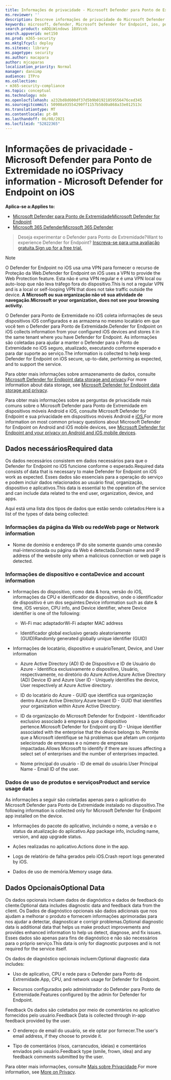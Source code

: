 ```yaml
---
title: Informações de privacidade - Microsoft Defender para Ponto de Extremidade no iOS
ms.reviewer: ''
description: Descreve informações de privacidade do Microsoft Defender para Ponto de Extremidade no iOS
keywords: microsoft, defender, Microsoft Defender for Endpoint, ios, policy, overview
search.product: eADQiWindows 10XVcnh
search.appverid: met150
ms.prod: m365-security
ms.mktglfcycl: deploy
ms.sitesec: library
ms.pagetype: security
ms.author: macapara
author: mjcaparas
localization_priority: Normal
manager: dansimp
audience: ITPro
ms.collection:
- m365-security-compliance
ms.topic: conceptual
ms.technology: mde
ms.openlocfilehash: a232bd8d600df37d5b9b01921859556476ced345
ms.sourcegitcommit: 50908a93554290ff1157b58d0a868a33e012513c
ms.translationtype: MT
ms.contentlocale: pt-BR
ms.lasthandoff: 06/08/2021
ms.locfileid: "52822365"
---
```

# <a name="privacy-information---microsoft-defender-for-endpoint-on-ios"></a><span data-ttu-id="9c13f-104">Informações de privacidade - Microsoft Defender para Ponto de Extremidade no iOS</span><span class="sxs-lookup"><span data-stu-id="9c13f-104">Privacy information - Microsoft Defender for Endpoint on iOS</span></span>

<span data-ttu-id="9c13f-105">**Aplica-se a:**</span><span class="sxs-lookup"><span data-stu-id="9c13f-105">**Applies to:**</span></span>
- [<span data-ttu-id="9c13f-106">Microsoft Defender para Ponto de Extremidade</span><span class="sxs-lookup"><span data-stu-id="9c13f-106">Microsoft Defender for Endpoint</span></span>](https://go.microsoft.com/fwlink/p/?linkid=2154037)
- [<span data-ttu-id="9c13f-107">Microsoft 365 Defender</span><span class="sxs-lookup"><span data-stu-id="9c13f-107">Microsoft 365 Defender</span></span>](https://go.microsoft.com/fwlink/?linkid=2118804)

> <span data-ttu-id="9c13f-108">Deseja experimentar o Defender para Ponto de Extremidade?</span><span class="sxs-lookup"><span data-stu-id="9c13f-108">Want to experience Defender for Endpoint?</span></span> [<span data-ttu-id="9c13f-109">Inscreva-se para uma avaliação gratuita.</span><span class="sxs-lookup"><span data-stu-id="9c13f-109">Sign up for a free trial.</span></span>](https://www.microsoft.com/microsoft-365/windows/microsoft-defender-atp?ocid=docs-wdatp-investigateip-abovefoldlink)

> [!NOTE]
> <span data-ttu-id="9c13f-110">O Defender for Endpoint no iOS usa uma VPN para fornecer o recurso de Proteção da Web.</span><span class="sxs-lookup"><span data-stu-id="9c13f-110">Defender for Endpoint on iOS uses a VPN to provide the Web Protection feature.</span></span> <span data-ttu-id="9c13f-111">Esta não é uma VPN regular e é uma VPN local ou auto-loop que não leva tráfego fora do dispositivo.</span><span class="sxs-lookup"><span data-stu-id="9c13f-111">This is not a regular VPN and is a local or self-looping VPN that does not take traffic outside the device.</span></span> <span data-ttu-id="9c13f-112">**A Microsoft ou sua organização não vê sua atividade de navegação.**</span><span class="sxs-lookup"><span data-stu-id="9c13f-112">**Microsoft or your organization, does not see your browsing activity.**</span></span>

<span data-ttu-id="9c13f-113">O Defender para Ponto de Extremidade no iOS coleta informações de seus dispositivos iOS configurados e as armazena no mesmo locatário em que você tem o Defender para Ponto de Extremidade.</span><span class="sxs-lookup"><span data-stu-id="9c13f-113">Defender for Endpoint on iOS collects information from your configured iOS devices and stores it in the same tenant where you have Defender for Endpoint.</span></span> <span data-ttu-id="9c13f-114">As informações são coletadas para ajudar a manter o Defender para o Ponto de Extremidade no iOS seguro, atualizado, executando conforme esperado e para dar suporte ao serviço.</span><span class="sxs-lookup"><span data-stu-id="9c13f-114">The information is collected to help keep Defender for Endpoint on iOS secure, up-to-date, performing as expected, and to support the service.</span></span>

<span data-ttu-id="9c13f-115">Para obter mais informações sobre armazenamento de dados, consulte [Microsoft Defender for Endpoint data storage and privacy](data-storage-privacy.md).</span><span class="sxs-lookup"><span data-stu-id="9c13f-115">For more information about data storage, see [Microsoft Defender for Endpoint data storage and privacy](data-storage-privacy.md).</span></span>


<span data-ttu-id="9c13f-116">Para obter mais informações sobre as perguntas de privacidade mais comuns sobre o Microsoft Defender para Ponto de Extremidade em dispositivos móveis Android e iOS, consulte Microsoft Defender for Endpoint e sua privacidade em dispositivos móveis Android e [iOS.](https://support.microsoft.com/topic/microsoft-defender-for-endpoint-and-your-privacy-on-android-and-ios-mobile-devices-4109bc54-8ec5-4433-9c33-d359b75ac22a)</span><span class="sxs-lookup"><span data-stu-id="9c13f-116">For more information on most common privacy questions about Microsoft Defender for Endpoint on Android and iOS mobile devices, see [Microsoft Defender for Endpoint and your privacy on Android and iOS mobile devices](https://support.microsoft.com/topic/microsoft-defender-for-endpoint-and-your-privacy-on-android-and-ios-mobile-devices-4109bc54-8ec5-4433-9c33-d359b75ac22a).</span></span>

## <a name="required-data"></a><span data-ttu-id="9c13f-117">Dados necessários</span><span class="sxs-lookup"><span data-stu-id="9c13f-117">Required data</span></span> 

<span data-ttu-id="9c13f-118">Os dados necessários consistem em dados necessários para que o Defender for Endpoint no iOS funcione conforme o esperado.</span><span class="sxs-lookup"><span data-stu-id="9c13f-118">Required data consists of data that is necessary to make Defender for Endpoint on iOS work as expected.</span></span> <span data-ttu-id="9c13f-119">Esses dados são essenciais para a operação do serviço e podem incluir dados relacionados ao usuário final, organização, dispositivo e aplicativos.</span><span class="sxs-lookup"><span data-stu-id="9c13f-119">This data is essential to the operation of the service and can include data related to the end user, organization, device, and apps.</span></span> 

<span data-ttu-id="9c13f-120">Aqui está uma lista dos tipos de dados que estão sendo coletados:</span><span class="sxs-lookup"><span data-stu-id="9c13f-120">Here is a list of the types of data being collected:</span></span> 

### <a name="web-page-or-network-information"></a><span data-ttu-id="9c13f-121">Informações da página da Web ou rede</span><span class="sxs-lookup"><span data-stu-id="9c13f-121">Web page or Network information</span></span> 

- <span data-ttu-id="9c13f-122">Nome de domínio e endereço IP do site somente quando uma conexão mal-intencionada ou página da Web é detectada.</span><span class="sxs-lookup"><span data-stu-id="9c13f-122">Domain name and IP address of the website only when a malicious connection or web page is detected.</span></span> 

### <a name="device-and-account-information"></a><span data-ttu-id="9c13f-123">Informações de dispositivo e conta</span><span class="sxs-lookup"><span data-stu-id="9c13f-123">Device and account information</span></span> 

- <span data-ttu-id="9c13f-124">Informações do dispositivo, como data & hora, versão do iOS, informações da CPU e identificador de dispositivo, onde o identificador de dispositivo é um dos seguintes:</span><span class="sxs-lookup"><span data-stu-id="9c13f-124">Device information such as date & time, iOS version, CPU info, and Device identifier, where Device identifier is one of the following:</span></span> 

    - <span data-ttu-id="9c13f-125">Wi-Fi mac adaptador</span><span class="sxs-lookup"><span data-stu-id="9c13f-125">Wi-Fi adapter MAC address</span></span> 

    - <span data-ttu-id="9c13f-126">Identificador global exclusivo gerado aleatoriamente (GUID)</span><span class="sxs-lookup"><span data-stu-id="9c13f-126">Randomly generated globally unique identifier (GUID)</span></span> 

- <span data-ttu-id="9c13f-127">Informações de locatário, dispositivo e usuário</span><span class="sxs-lookup"><span data-stu-id="9c13f-127">Tenant, Device, and User information</span></span> 

    - <span data-ttu-id="9c13f-128">Azure Active Directory (AD) ID de Dispositivo e ID de Usuário do Azure - Identifica exclusivamente o dispositivo, Usuário, respectivamente, no diretório do Azure Active.</span><span class="sxs-lookup"><span data-stu-id="9c13f-128">Azure Active Directory (AD) Device ID and Azure User ID - Uniquely identifies the device, User respectively at Azure Active directory.</span></span> 

    - <span data-ttu-id="9c13f-129">ID do locatário do Azure - GUID que identifica sua organização dentro Azure Active Directory.</span><span class="sxs-lookup"><span data-stu-id="9c13f-129">Azure tenant ID - GUID that identifies your organization within Azure Active Directory.</span></span> 

    - <span data-ttu-id="9c13f-130">ID da organização do Microsoft Defender for Endpoint - Identificador exclusivo associado à empresa à que o dispositivo pertence.</span><span class="sxs-lookup"><span data-stu-id="9c13f-130">Microsoft Defender for Endpoint org ID - Unique identifier associated with the enterprise that the device belongs to.</span></span> <span data-ttu-id="9c13f-131">Permite que a Microsoft identifique se há problemas que afetam um conjunto selecionado de empresas e o número de empresas impactadas.</span><span class="sxs-lookup"><span data-stu-id="9c13f-131">Allows Microsoft to identify if there are issues affecting a select set of enterprises and the number of enterprises impacted.</span></span> 

    - <span data-ttu-id="9c13f-132">Nome principal do usuário - ID de email do usuário.</span><span class="sxs-lookup"><span data-stu-id="9c13f-132">User Principal Name - Email ID of the user.</span></span> 

### <a name="product-and-service-usage-data"></a><span data-ttu-id="9c13f-133">Dados de uso de produtos e serviços</span><span class="sxs-lookup"><span data-stu-id="9c13f-133">Product and service usage data</span></span> 

<span data-ttu-id="9c13f-134">As informações a seguir são coletadas apenas para o aplicativo do Microsoft Defender para Ponto de Extremidade instalado no dispositivo.</span><span class="sxs-lookup"><span data-stu-id="9c13f-134">The following information is collected only for Microsoft Defender for Endpoint app installed on the device.</span></span> 

- <span data-ttu-id="9c13f-135">Informações do pacote do aplicativo, incluindo o nome, a versão e o status da atualização do aplicativo.</span><span class="sxs-lookup"><span data-stu-id="9c13f-135">App package info, including name, version, and app upgrade status.</span></span> 

- <span data-ttu-id="9c13f-136">Ações realizadas no aplicativo.</span><span class="sxs-lookup"><span data-stu-id="9c13f-136">Actions done in the app.</span></span> 

- <span data-ttu-id="9c13f-137">Logs de relatório de falha gerados pelo iOS.</span><span class="sxs-lookup"><span data-stu-id="9c13f-137">Crash report logs generated by iOS.</span></span> 

- <span data-ttu-id="9c13f-138">Dados de uso de memória.</span><span class="sxs-lookup"><span data-stu-id="9c13f-138">Memory usage data.</span></span> 

## <a name="optional-data"></a><span data-ttu-id="9c13f-139">Dados Opcionais</span><span class="sxs-lookup"><span data-stu-id="9c13f-139">Optional Data</span></span> 

<span data-ttu-id="9c13f-140">Os dados opcionais incluem dados de diagnóstico e dados de feedback do cliente.</span><span class="sxs-lookup"><span data-stu-id="9c13f-140">Optional data includes diagnostic data and feedback data from the client.</span></span> <span data-ttu-id="9c13f-141">Os Dados de diagnóstico opcionais são dados adicionais que nos ajudam a melhorar o produto e fornecem informações aprimoradas para nos ajudar a detectar, diagnosticar e corrigir problemas.</span><span class="sxs-lookup"><span data-stu-id="9c13f-141">Optional diagnostic data is additional data that helps us make product improvements and provides enhanced information to help us detect, diagnose, and fix issues.</span></span> <span data-ttu-id="9c13f-142">Esses dados são apenas para fins de diagnóstico e não são necessários para o próprio serviço.</span><span class="sxs-lookup"><span data-stu-id="9c13f-142">This data is only for diagnostic purposes and is not required for the service itself.</span></span> 

<span data-ttu-id="9c13f-143">Os dados de diagnóstico opcionais incluem:</span><span class="sxs-lookup"><span data-stu-id="9c13f-143">Optional diagnostic data includes:</span></span> 

- <span data-ttu-id="9c13f-144">Uso de aplicativo, CPU e rede para o Defender para Ponto de Extremidade.</span><span class="sxs-lookup"><span data-stu-id="9c13f-144">App, CPU, and network usage for Defender for Endpoint.</span></span> 

- <span data-ttu-id="9c13f-145">Recursos configurados pelo administrador do Defender para Ponto de Extremidade.</span><span class="sxs-lookup"><span data-stu-id="9c13f-145">Features configured by the admin for Defender for Endpoint.</span></span> 

<span data-ttu-id="9c13f-146">Feedback Os dados são coletados por meio de comentários no aplicativo fornecidos pelo usuário.</span><span class="sxs-lookup"><span data-stu-id="9c13f-146">Feedback Data is collected through in-app feedback provided by the user.</span></span> 

- <span data-ttu-id="9c13f-147">O endereço de email do usuário, se ele optar por fornecer.</span><span class="sxs-lookup"><span data-stu-id="9c13f-147">The user's email address, if they choose to provide it.</span></span>

- <span data-ttu-id="9c13f-148">Tipo de comentários (risos, carrancudos, ideias) e comentários enviados pelo usuário.</span><span class="sxs-lookup"><span data-stu-id="9c13f-148">Feedback type (smile, frown, idea) and any feedback comments submitted by the user.</span></span> 

<span data-ttu-id="9c13f-149">Para obter mais informações, consulte [Mais sobre Privacidade](https://aka.ms/mdatpiosprivacystatement).</span><span class="sxs-lookup"><span data-stu-id="9c13f-149">For more information, see [More on Privacy](https://aka.ms/mdatpiosprivacystatement).</span></span>


